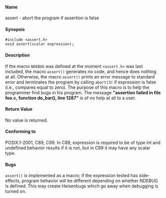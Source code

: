 #### Name

assert - abort the program if assertion is false

#### Synopsis

```
#include <assert.h>
void assert(scalar expression);
```

#### Description

If the macro `NDEBUG` was defined at the moment `<assert.h>` was last included, the macro `assert()` generates no code, and hence does nothing at all. Otherwise, the macro `assert()` prints an error message to standard error and terminates the program by calling `abort(3)` if expression is false (i.e., compares equal to zero).
The purpose of this macro is to help the programmer find bugs in his program. The message **"assertion failed in file foo.c, function do_bar(), line 1287"** is of no help at all to a user.

#### Return Value

No value is returned.

#### Conforming to

POSIX.1-2001, C89, C99. In C89, expression is required to be of type int and undefined behavior results if it is not, but in C99 it may have any scalar type.

#### Bugs

`assert()` is implemented as a macro; if the expression tested has side-effects, program behavior will be different depending on whether NDEBUG is defined. This may create Heisenbugs which go away when debugging is turned on.
